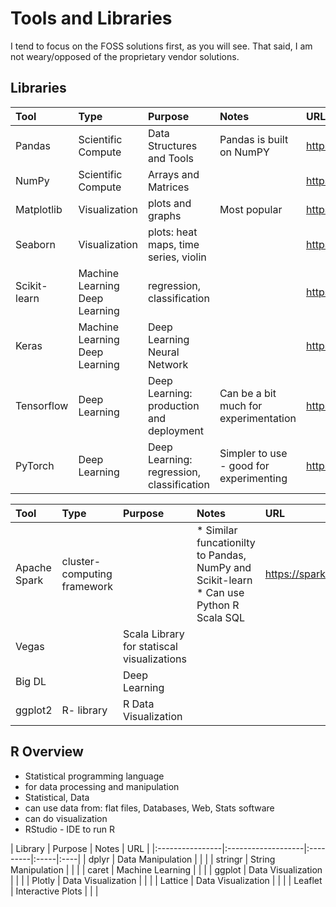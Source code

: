 # Tools and Libraries
I tend to focus on the FOSS solutions first, as you will see.  That said, I am not weary/opposed of the proprietary vendor solutions.

## Libraries 
 
| Tool            | Type               | Purpose | Notes | URL | 
|:----------------|:-------------------|:---------|:-----|:----|
|  Pandas         | Scientific Compute | Data Structures and Tools             | Pandas is built on NumPY | https://pandas.pydata.org/docs/index.html |
|  NumPy          | Scientific Compute | Arrays and Matrices                   | | https://numpy.org/ | 
|  Matplotlib     | Visualization      | plots and graphs                      | Most popular | https://matplotlib.org/ |
| Seaborn         | Visualization      | plots: heat maps, time series, violin | | https://seaborn.pydata.org/ |
| Scikit-learn    | Machine Learning <BR>Deep Learning   | regression, classification            | | https://scikit-learn.org/stable/ |
| Keras           | Machine Learning <BR>Deep Learning   | Deep Learning Neural Network   | | https://keras.io/ |
| Tensorflow      | Deep Learning      | Deep Learning: production and deployment | Can be a bit much for experimentation | https://www.tensorflow.org/ |
| PyTorch         | Deep Learning      | Deep Learning: regression, classification | Simpler to use - good for experimenting | https://pytorch.org/ |

| Tool            | Type               | Purpose | Notes | URL | 
|:----------------|:-------------------|:---------|:-----|:----|
| Apache Spark    | cluster-computing framework | | * Similar funcationilty to Pandas, NumPy and Scikit-learn <BR> * Can use Python R Scala SQL | https://spark.apache.org/ |
| Vegas |  | Scala Library for statiscal visualizations | | | 
| Big DL |  | Deep Learning | | |
| ggplot2 | R- library | R Data Visualization | | 

## R Overview
* Statistical programming language
* for data processing and manipulation
* Statistical, Data 
* can use data from: flat files, Databases, Web, Stats software
* can do visualization
* RStudio - IDE to run R

| Library         | Purpose | Notes | URL | 
|:----------------|:-------------------|:---------|:-----|:----|
| dplyr           | Data Manipulation | | |
| stringr         | String Manipulation | | |
| caret           | Machine Learning | | |
| ggplot          | Data Visualization | | |
| Plotly          | Data Visualization  | | |
| Lattice         | Data Visualization  | | |
| Leaflet         | Interactive Plots | | |

